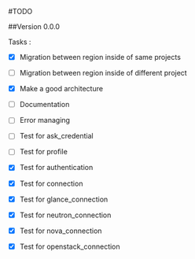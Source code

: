 #TODO

##Version 0.0.0

Tasks :

- [X] Migration between region inside of same projects
- [ ] Migration between region inside of different project
- [X] Make a good architecture
- [ ] Documentation
- [ ] Error managing
- [ ] Test for ask_credential
- [ ] Test for profile
- [X] Test for authentication
- [X] Test for connection
- [X] Test for glance_connection
- [X] Test for neutron_connection
- [X] Test for nova_connection
- [X] Test for openstack_connection


